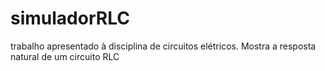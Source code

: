 # simuladorRLC
trabalho apresentado à disciplina de circuitos elétricos. Mostra a resposta natural de um circuito RLC
